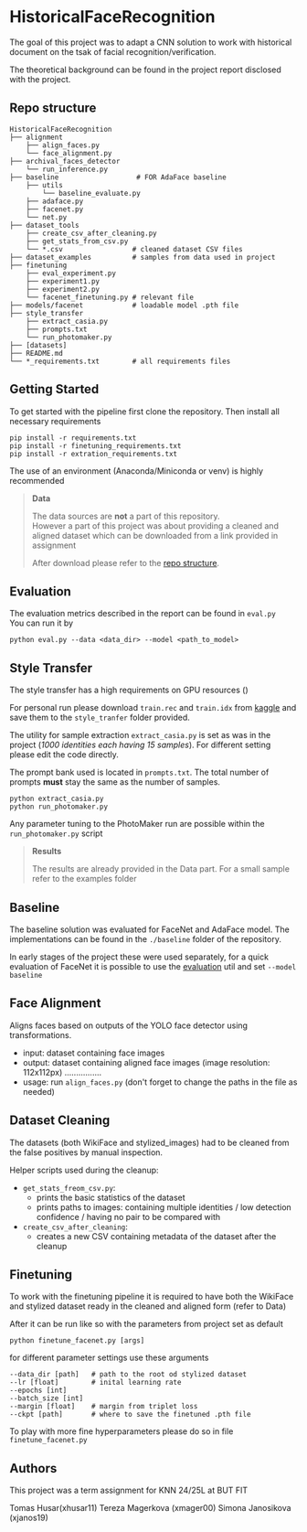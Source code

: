 # HistoricalFaceRecognition
The goal of this project was to adapt a CNN solution to work with historical document on the tsak of facial recognition/verification.

The theoretical background can be found in the project report disclosed with the project.

## Repo structure
```
HistoricalFaceRecognition
├── alignment
    ├── align_faces.py
    └── face_alignment.py
├── archival_faces_detector
    └── run_inference.py
├── baseline                   # FOR AdaFace baseline
    ├── utils
        └── baseline_evaluate.py
    ├── adaface.py
    ├── facenet.py
    └── net.py
├── dataset_tools
    ├── create_csv_after_cleaning.py
    ├── get_stats_from_csv.py
    └── *.csv                 # cleaned dataset CSV files  
├── dataset_examples          # samples from data used in project
├── finetuning
    ├── eval_experiment.py
    ├── experiment1.py
    ├── experiment2.py
    └── facenet_finetuning.py # relevant file
├── models/facenet            # loadable model .pth file
├── style_transfer
    ├── extract_casia.py
    ├── prompts.txt
    └── run_photomaker.py
├── [datasets]
├── README.md
└── *_requirements.txt        # all requirements files
```

## Getting Started
To get started with the pipeline first clone the repository. Then install all necessary requirements
```
pip install -r requirements.txt
pip install -r finetuning_requirements.txt
pip install -r extration_requirements.txt
```
The use of an environment (Anaconda/Miniconda or venv) is highly recommended

> **Data**
>
> The data sources are **not** a part of this repository. <br>
> However a part of this project was about providing a cleaned and aligned dataset 
> which can be downloaded from a link provided in assignment
>
> After download please refer to the [repo structure](#repo-structure). <br>

## Evaluation
The evaluation metrics described in the report can be found in `eval.py`<br>
You can run it by
```
python eval.py --data <data_dir> --model <path_to_model> 
```
## Style Transfer
The style transfer has a high requirements on GPU resources ()

For personal run please download `train.rec` and `train.idx` from [kaggle](https://www.kaggle.com/datasets/debarghamitraroy/casia-webface) and save them to the `style_tranfer` folder provided.

The utility for sample extraction `extract_casia.py` is set as was in the project (*1000 identities each having 15 samples*). For different setting please edit the code directly. 

The prompt bank used is located in `prompts.txt`. The total number of prompts **must** stay the same as the number of samples.

```
python extract_casia.py
python run_photomaker.py
```

Any parameter tuning to the PhotoMaker run are possible within the `run_photomaker.py` script

> **Results** <br>
> 
> The results are already provided in the Data part. For a small sample refer to the examples folder
## Baseline
The baseline solution was evaluated for FaceNet and AdaFace model. The implementations can be found in the `./baseline` folder of the repository. 

In early stages of the project these were used separately, for a quick evaluation of FaceNet it is possible to use the [evaluation](#evaluation) util and set `--model baseline` 

## Face Alignment

Aligns faces based on outputs of the YOLO face detector using transformations.

- input: dataset containing face images
- output: dataset containing aligned face images (image resolution: 112x112px)
................
- usage: run `align_faces.py` (don't forget to change the paths in the file as needed)


## Dataset Cleaning

The datasets (both WikiFace and stylized_images) had to be cleaned from the false positives by manual inspection.

Helper scripts used during the cleanup:
- `get_stats_freom_csv.py`: 
    - prints the basic statistics of the dataset
    - prints paths to images: containing multiple identities / low detection confidence / having no pair to be compared with 
- `create_csv_after_cleaning`: 
    - creates a new CSV containing metadata of the dataset after the cleanup 


## Finetuning
To work with the finetuning pipeline it is required to have both the WikiFace and stylized dataset ready in the cleaned and aligned form (refer to Data)

After it can be run like so with the parameters from project set as default
```
python finetune_facenet.py [args]
```
for different parameter settings use these arguments
```
--data_dir [path]   # path to the root od stylized dataset
--lr [float]        # inital learning rate
--epochs [int]
--batch_size [int]   
--margin [float]    # margin from triplet loss
--ckpt [path]       # where to save the finetuned .pth file
```

To play with more fine hyperparameters please do so in file `finetune_facenet.py`

## Authors
This project was a term assignment for KNN 24/25L at BUT FIT

Tomas Husar(xhusar11)
Tereza Magerkova (xmager00)
Simona Janosikova (xjanos19)